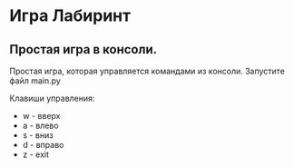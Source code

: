 Игра Лабиринт
=======
Простая игра в консоли. 
------------
Простая игра, которая управляется командами из консоли.
Запустите файл main.py

Клавиши управления:
* w - вверх
* a - влево
* s - вниз
* d - вправо
* z - exit